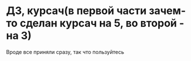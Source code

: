 # ДЗ, курсач(в первой части зачем-то сделан курсач на 5, во второй - на 3)
Вроде все приняли сразу, так что пользуйтесь
